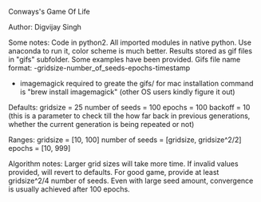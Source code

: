 Conways's Game Of Life

Author: Digvijay Singh

Some notes:
Code in python2.
All imported modules in native python.
Use anaconda to run it, color scheme is much better.
Results stored as gif files in "gifs" subfolder. Some examples have been provided.
Gifs file name format: -gridsize-number_of_seeds-epochs-timestamp

* imagemagick required to greate the gifs/ for mac installation command is "brew install imagemagick"
(other OS users kindly figure it out)

Defaults:
gridsize = 25
number of seeds = 100
epochs = 100
backoff = 10 (this is a parameter to check till the how far back in previous generations, whether the current generation is being repeated or not)

Ranges:
gridsize = [10, 100]
number of seeds = [gridsize, gridsize^2/2]
epochs = [10, 999]

Algorithm notes:
Larger grid sizes will take more time.
If invalid values provided, will revert to defaults.
For good game, provide at least gridsize^2/4 number of seeds.
Even with large seed amount, convergence is usually achieved after 100 epochs.
